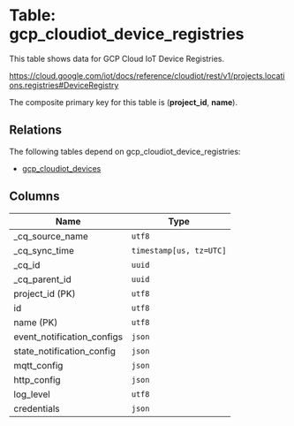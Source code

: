 # Table: gcp_cloudiot_device_registries

This table shows data for GCP Cloud IoT Device Registries.

https://cloud.google.com/iot/docs/reference/cloudiot/rest/v1/projects.locations.registries#DeviceRegistry

The composite primary key for this table is (**project_id**, **name**).

## Relations

The following tables depend on gcp_cloudiot_device_registries:
  - [gcp_cloudiot_devices](gcp_cloudiot_devices)

## Columns

| Name          | Type          |
| ------------- | ------------- |
|_cq_source_name|`utf8`|
|_cq_sync_time|`timestamp[us, tz=UTC]`|
|_cq_id|`uuid`|
|_cq_parent_id|`uuid`|
|project_id (PK)|`utf8`|
|id|`utf8`|
|name (PK)|`utf8`|
|event_notification_configs|`json`|
|state_notification_config|`json`|
|mqtt_config|`json`|
|http_config|`json`|
|log_level|`utf8`|
|credentials|`json`|